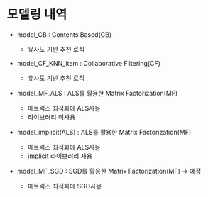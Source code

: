# 모델링 내역

- model_CB : Contents Based(CB)
  - 유사도 기반 추천 로직
  

- model_CF_KNN_item : Collaborative Filtering(CF)
  - 유사도 기반 추천 로직

- model_MF_ALS : ALS를 활용한 Matrix Factorization(MF)
  - 매트릭스 최적화에 ALS사용
  - 라이브러리 미사용

- model_implicit(ALS) : ALS를 활용한 Matrix Factorization(MF)
  - 매트릭스 최적화에 ALS사용
  - implicit 라이브러리 사용

- model_MF_SGD : SGD를 활용한 Matrix Factorization(MF) -> 예정
  - 매트릭스 최적화에 SGD사용
